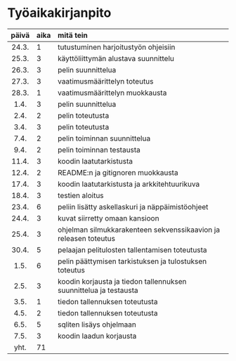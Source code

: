 # Työaikakirjanpito

| päivä | aika | mitä tein  |
| :----:|:-----| :-----|
| 24.3. | 1   |tutustuminen harjoitustyön ohjeisiin |
| 25.3. | 3   |käyttöliittymän alustava suunnittelu |
| 26.3. | 3   |pelin suunnittelua|
| 27.3. | 3   |vaatimusmäärittelyn toteutus |
| 28.3. | 1   |vaatimusmäärittelyn muokkausta |
|  1.4. | 3   |pelin suunnittelua |
|  2.4. | 2   |pelin toteutusta |
|  3.4. | 3   |pelin toteutusta |
| 7.4.  | 2   |pelin toiminnan suunnittelua|
| 9.4.  | 2   |pelin toiminnan testausta| 
| 11.4. | 3   |koodin laatutarkistusta|
| 12.4. | 2   |README:n ja gitignoren muokkausta|
| 17.4. | 3   |koodin laatutarkistusta ja arkkitehtuurikuva|
| 18.4. | 3   |testien aloitus|
| 23.4. | 6   |peliin lisätty askellaskuri ja näppäimistöohjeet|
| 24.4. | 3   |kuvat siirretty omaan kansioon
| 25.4. | 3   |ohjelman silmukkarakenteen sekvenssikaavion ja releasen toteutus
| 30.4. | 5   |pelaajan pelitulosten tallentamisen toteutusta
| 1.5.  | 6   |pelin päättymisen tarkistuksen ja tulostuksen toteutus
| 2.5.  | 3   |koodin korjausta ja tiedon tallennuksen suunnittelua ja testausta
| 3.5.  | 1   |tiedon tallennuksen toteutusta
| 4.5.  | 2   |tiedon tallennuksen toteutusta
| 6.5.  | 5   |sqliten lisäys ohjelmaan
| 7.5.  | 3   |koodin laadun korjausta
| yht.  | 71  |
